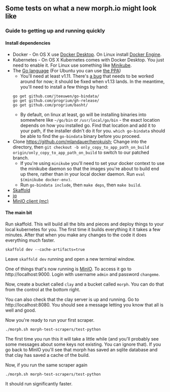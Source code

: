 ## Some tests on what a new morph.io might look like

### Guide to getting up and running quickly

#### Install dependencies

* Docker - On OS X use [Docker Desktop](https://docs.docker.com/docker-for-mac/install/). On Linux install [Docker Engine](https://docs.docker.com/install/linux/docker-ce/ubuntu/).
* Kubernetes - On OS X Kubernetes comes with Docker Desktop. You just need to enable it. For Linux use something like [Minikube](https://kubernetes.io/docs/setup/learning-environment/minikube/).
* The [Go language](https://golang.org/doc/install) (For Ubuntu you can use [the PPA](https://github.com/golang/go/wiki/Ubuntu))
  * You'll need at least v1.11. There's [a bug](https://github.com/golang/go/issues/27215) that needs to be worked around for now; it should be fixed when v1.13 lands. In the meantime, you'll need to install a few things by hand:
  ````
  go get github.com/jteeuwen/go-bindata/
  go get github.com/progrium/gh-release/
  go get github.com/progrium/basht/
  ````
  * By default, on linux at least, go will be installing binaries into somewhere like `~/go/bin` or `/usr/local/go/bin` - the exact location depends on how you installed go. Find that location and add it to your path, if the installer didn't do it for you. `which go-bindata` should be able to find the `go-bindata` binary before you proceed.
* Clone https://github.com/mlandauer/herokuish; Change into the directory, then `git checkout -b only_copy_to_app_path_on_build origin/only_copy_to_app_path_on_build` to switch to our patched branch. 
  * If you're using `minikube` you'll need to set your docker context to use the minikube daemon so that the images you're about to build end up there, rather than in your local docker daemon. Run `eval $(minikube docker-env)`.
  * Run `go-bindata include`, then `make deps`, then `make build`.
* [Skaffold](https://skaffold.dev/docs/getting-started/)
* [jq](https://stedolan.github.io/jq/)
* [MinIO client (mc)](https://min.io/download)

#### The main bit

Run skaffold. This will build all the bits and pieces and deploy things to your local kubernetes for you. The first time it builds everything it it takes a few minutes. After that when you make any changes to the code it does everything much faster.
```
skaffold dev --cache-artifacts=true
```

Leave `skaffold dev` running and open a new terminal window.

One of things that's now running is [MinIO](https://min.io/). To access it go to http://localhost:9000. Login with username `admin` and password `changeme`.

Now, create a bucket called `clay` and a bucket called `morph`. You can do that from the control at the bottom right.

You can also check that the clay server is up and running. Go to http://localhost:8080. You should see a message letting you know that all is well and good.

Now you're ready to run your first scraper.

```
./morph.sh morph-test-scrapers/test-python
```

The first time you run this it will take a little while (and you'll probably see some messages about some keys not existing. You can ignore that). If you go back to MinIO you'll see that morph has saved an sqlite database and that clay has saved a cache of the build.

Now, if you run the same scraper again

```
./morph.sh morph-test-scrapers/test-python
```

It should run significantly faster.
